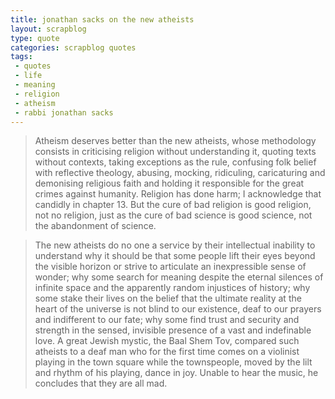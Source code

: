 ```yaml
---
title: jonathan sacks on the new atheists
layout: scrapblog
type: quote
categories: scrapblog quotes
tags: 
 - quotes
 - life
 - meaning
 - religion
 - atheism
 - rabbi jonathan sacks
---
```


> Atheism deserves better than the new atheists, whose methodology consists in criticising religion without understanding it, quoting texts without contexts, taking exceptions as the rule, confusing folk belief with reflective theology, abusing, mocking, ridiculing, caricaturing and demonising religious faith and holding it responsible for the great crimes against humanity. Religion has done harm; I acknowledge that candidly in chapter 13. But the cure of bad religion is good religion, not no religion, just as the cure of bad science is good science, not the abandonment of science. 

>The new atheists do no one a service by their intellectual inability to understand why it should be that some people lift their eyes beyond the visible horizon or strive to articulate an inexpressible sense of wonder; why some search for meaning despite the eternal silences of infinite space and the apparently random injustices of history; why some stake their lives on the belief that the ultimate reality at the heart of the universe is not blind to our existence, deaf to our prayers and indifferent to our fate; why some find trust and security and strength in the sensed, invisible presence of a vast and indefinable love. A great Jewish mystic, the Baal Shem Tov, compared such atheists to a deaf man who for the first time comes on a violinist playing in the town square while the townspeople, moved by the lilt and rhythm of his playing, dance in joy. Unable to hear the music, he concludes that they are all mad.
